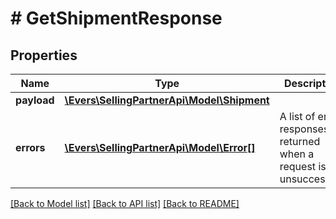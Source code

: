 # # GetShipmentResponse

## Properties

Name | Type | Description | Notes
------------ | ------------- | ------------- | -------------
**payload** | [**\Evers\SellingPartnerApi\Model\Shipment**](Shipment.md) |  | [optional]
**errors** | [**\Evers\SellingPartnerApi\Model\Error[]**](Error.md) | A list of error responses returned when a request is unsuccessful. | [optional]

[[Back to Model list]](../../README.md#models) [[Back to API list]](../../README.md#endpoints) [[Back to README]](../../README.md)
